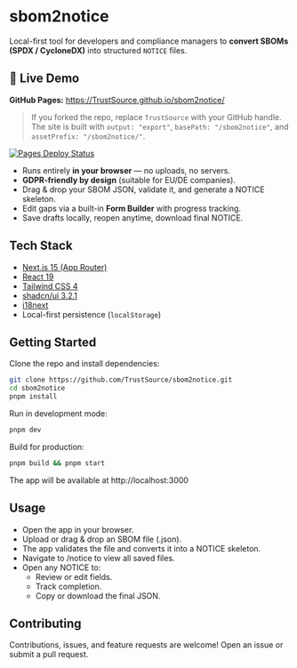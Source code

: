 # sbom2notice

Local-first tool for developers and compliance managers to **convert SBOMs (SPDX / CycloneDX)** into structured `NOTICE` files.

## 🚀 Live Demo

**GitHub Pages:** https://TrustSource.github.io/sbom2notice/

> If you forked the repo, replace `TrustSource` with your GitHub handle.  
> The site is built with `output: "export"`, `basePath: "/sbom2notice"`, and `assetPrefix: "/sbom2notice/"`.

[![Pages Deploy Status](https://github.com/TrustSource/sbom2notice/actions/workflows/pages/pages-build-deployment/badge.svg)](https://github.com/TrustSource/sbom2notice/actions/workflows/pages/pages-build-deployment)

- Runs entirely **in your browser** — no uploads, no servers.
- **GDPR-friendly by design** (suitable for EU/DE companies).
- Drag & drop your SBOM JSON, validate it, and generate a NOTICE skeleton.
- Edit gaps via a built-in **Form Builder** with progress tracking.
- Save drafts locally, reopen anytime, download final NOTICE.

## Tech Stack
- [Next.js 15 (App Router)](https://nextjs.org/)
- [React 19](https://react.dev/)
- [Tailwind CSS 4](https://tailwindcss.com/)
- [shadcn/ui 3.2.1](https://ui.shadcn.com/)
- [i18next](https://www.i18next.com/)
- Local-first persistence (`localStorage`)

## Getting Started

Clone the repo and install dependencies:
```bash
git clone https://github.com/TrustSource/sbom2notice.git
cd sbom2notice
pnpm install
```

Run in development mode:
```bash
pnpm dev
```

Build for production:
```bash
pnpm build && pnpm start
```

The app will be available at http://localhost:3000

## Usage

- Open the app in your browser.
- Upload or drag & drop an SBOM file (.json).
- The app validates the file and converts it into a NOTICE skeleton.
- Navigate to /notice to view all saved files.
- Open any NOTICE to:
  - Review or edit fields.
  - Track completion.
  - Copy or download the final JSON.

## Contributing

Contributions, issues, and feature requests are welcome!
Open an issue or submit a pull request.
